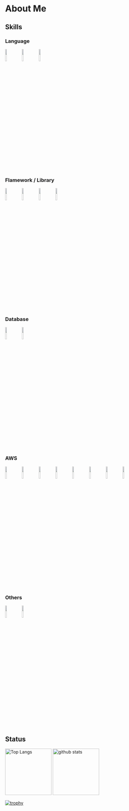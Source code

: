 # About Me

## Skills

### Language
<p style="display: inline">
<img src="https://img.shields.io/badge/-777BB4.svg?logo=php&logoColor=FFFFFF&style=flat" width="10%" height="10%">
<img src="https://img.shields.io/badge/-CC342D.svg?logo=ruby&logoColor=FFFFFF&style=flat" width="10%" height="10%">
<img src="https://img.shields.io/badge/-F7DF1E.svg?logo=JavaScript&logoColor=FFFFFF&style=flat" width="10%" height="10%">
</p>

### Flamework / Library
<p style="display: inline">
<img src="https://img.shields.io/badge/-FF2D20.svg?logo=Laravel&logoColor=FFFFFF&style=flat" width="10%" height="10%">
<img src="https://img.shields.io/badge/-D30001.svg?logo=rubyonrails&logoColor=FFFFFF&style=flat" width="10%" height="10%">
<img src="https://img.shields.io/badge/-0769AD.svg?logo=jquery&logoColor=FFFFFF&style=flat" width="10%" height="10%">
<img src="https://img.shields.io/badge/-02569B.svg?logo=flutter&logoColor=FFFFFF&style=flat" width="10%" height="10%">
</p>

### Database
<p style="display: inline">
<img src="https://img.shields.io/badge/-4479A1.svg?logo=mysql&logoColor=FFFFFF&style=flat" width="10%" height="10%">
<img src="https://img.shields.io/badge/-4169E1.svg?logo=postgresql&logoColor=FFFFFF&style=flat" width="10%" height="10%">
</p>

### AWS
<p style="display: inline">
<img src="https://img.shields.io/badge/-FF9900.svg?logo=amazonec2&logoColor=FFFFFF&style=flat" width="10%" height="10%">
<img src="https://img.shields.io/badge/-527FFF.svg?logo=amazonrds&logoColor=FFFFFF&style=flat" width="10%" height="10%">
<img src="https://img.shields.io/badge/-569A31.svg?logo=amazons3&logoColor=FFFFFF&style=flat" width="10%" height="10%">
<img src="https://img.shields.io/badge/-FF9900.svg?logo=awslambda&logoColor=FFFFFF&style=flat" width="10%" height="10%">
<img src="https://img.shields.io/badge/-DD344C.svg?logo=amazonsimpleemailservice&logoColor=FFFFFF&style=flat" width="10%" height="10%">
<img src="https://img.shields.io/badge/-FF4F8B.svg?logo=amazonsqs&logoColor=FFFFFF&style=flat" width="10%" height="10%">
<img src="https://img.shields.io/badge/-FF4F8B.svg?logo=amazoncloudwatch&logoColor=FFFFFF&style=flat" width="10%" height="10%">
<img src="https://img.shields.io/badge/-DD344C.svg?logo=awssecretsmanager&logoColor=FFFFFF&style=flat" width="10%" height="10%">
</p>

### Others
<p style="display: inline">
<img src="https://img.shields.io/badge/-2496ED.svg?logo=docker&logoColor=FFFFFF&style=flat" width="10%" height="10%">
<img src="https://img.shields.io/badge/-F05032.svg?logo=git&logoColor=FFFFFF&style=flat" width="10%" height="10%">  
</p>

## Status

<p align="left"> 
  <img alt="Top Langs" height="150px" src="https://github-readme-stats.vercel.app/api/top-langs/?username=hiddy0329&layout=compact&show_icons=true&theme=onedark" />
  <img alt="github stats" height="150px" src="https://github-readme-stats.vercel.app/api?username=hiddy0329&theme=onedark&show_icons=ture" />
</p>

[![trophy](https://github-profile-trophy.vercel.app/?username=hiddy0329&theme=onedark&column=9&
)](https://github.com/ryo-ma/github-profile-trophy)
